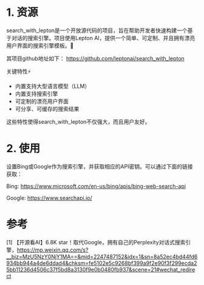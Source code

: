# 1. 资源

search_with_lepton是一个开放源代码的项目，旨在帮助开发者快速构建一个基于对话的搜索引擎。项目使用Lepton AI，提供一个简单、可定制、并且拥有漂亮用户界面的搜索引擎模板。🎯

其项目github地址如下： https://github.com/leptonai/search_with_lepton

关键特性⚡️

- 内置支持大型语言模型（LLM）
- 内置支持搜索引擎
- 可定制的漂亮用户界面
- 可分享、可缓存的搜索结果

这些特性使得search_with_lepton不仅强大，而且用户友好。

# 2. 使用

设置Bing或Google作为搜索引擎，并获取相应的API密钥。可以通过下面的链接获取：

Bing: https://www.microsoft.com/en-us/bing/apis/bing-web-search-api

Google: https://www.searchapi.io/

# 参考

[1] 【开源看AI】6.8K star！取代Google，拥有自己的Perplexity对话式搜索引擎，https://mp.weixin.qq.com/s?__biz=MzU5NzY0NjY1MA==&mid=2247487152&idx=1&sn=8a52ec4bd44fd6934bb944a4de6ddad4&chksm=fe5102e5c9268bf399a9f2e90f3f299ecda25bb11236d4506c37f5bd8a3130f9e0b0480fb937&scene=21#wechat_redirect

